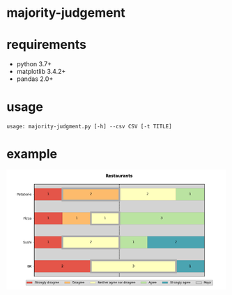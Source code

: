 # majority-judgement

# requirements

* python 3.7+
* matplotlib 3.4.2+
* pandas 2.0+

# usage

```
usage: majority-judgment.py [-h] --csv CSV [-t TITLE]
```

# example

![alt text](example.png)

